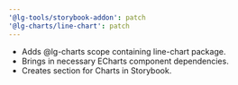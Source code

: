 ```yaml
---
'@lg-tools/storybook-addon': patch
'@lg-charts/line-chart': patch
---
```


- Adds @lg-charts scope containing line-chart package.
- Brings in necessary ECharts component dependencies.
- Creates section for Charts in Storybook.
